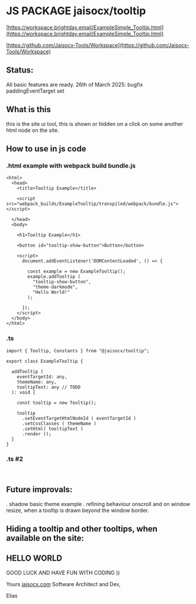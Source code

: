 # JS PACKAGE jaisocx/tooltip

[https://workspace.brightday.email/ExampleSimple_Tooltip.html](https://workspace.brightday.email/ExampleSimple_Tooltip.html)


[https://github.com/Jaisocx-Tools/Workspace](https://github.com/Jaisocx-Tools/Workspace)

## Status:
All basic features are ready.
26th of March 2025: bugfix paddingEventTarget set


## What is this
this is the site ui tool, this is shown or hidden on a click on some another html node on the site.



## How to use in js code

### .html example with webpack build bundle.js
```
<html>
  <head>
    <title>Tooltip Example</title>

    <script src="webpack_builds/ExampleTooltip/transpiled/webpack/bundle.js"></script>

  </head>
  <body>

    <h1>Tooltip Example</h1>

    <button id="tooltip-show-button">Button</button>

    <script>
      document.addEventListener('DOMContentLoaded', () => {

        const example = new ExampleTooltip();
        example.addTooltip (
          "tooltip-show-button",
          "theme-darkmode",
          "Hello World!"
        );

      });
    </script>
  </body>
</html>

```

### .ts
```
import { Tooltip, Constants } from "@jaisocx/tooltip";

export class ExampleTooltip {

  addTooltip (
    eventTargetId: any,
    themeName: any,
    tooltipText: any // TODO
  ): void {

    const tooltip = new Tooltip();

    tooltip
      .setEventTargetHtmlNodeId ( eventTargetId )
      .setCssClasses ( themeName )
      .setHtml( tooltipText )
      .render ();
  }
}

```

### .ts #2
```


```


## Future improvals:
. shadow basic theme example
. refining behaviour onscroll and on window resize, when a tooltip is drawn beyond the window border.  


## Hiding a tooltip and other tooltips, when available on the site:







## HELLO WORLD

GOOD LUCK AND HAVE FUN WITH CODING ))


Yours [jaisocx.com](https://jaisocx.com/) Software Architect and Dev,

Elias






